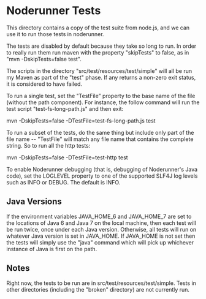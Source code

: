 # Noderunner Tests

This directory contains a copy of the test suite from node.js, and we can use it to run those tests in
noderunner.

The tests are disabled by default because they take so long to run. In order to really run them run maven
with the property "skipTests" to false, as in "mvn -DskipTests=false test".

The scripts in the directory "src/test/resources/test/simple" will all be run my Maven as part of the "test"
phase. If any returns a non-zero exit status, it is considered to have failed.

To run a single test, set the "TestFile" property to the base name of the file (without the path
component). For instance, the follow command will run the test script "test-fs-long-path.js" and then exit:

mvn -DskipTests=false -DTestFile=test-fs-long-path.js test

To run a subset of the tests, do the same thing but include only part of the file name -- "TestFile" will match
any file name that contains the complete string. So to run all the http tests:

mvn -DskipTests=false -DTestFile=test-http test

To enable Noderunner debugging (that is, debugging of Noderunner's Java code), set the LOGLEVEL
property to one of the supported SLF4J log levels such as INFO or DEBUG. The default is INFO.

## Java Versions

If the environment variables JAVA_HOME_6 and JAVA_HOME_7 are set to the locations of Java 6 and Java 7 on the
local machine, then each test will be run twice, once under each Java version. Otherwise, all tests will run
on whatever Java version is set in JAVA_HOME. If JAVA_HOME is not set then the tests will simply use the
"java" command which will pick up whichever instance of Java is first on the path.

## Notes

Right now, the tests to be run are in src/test/resources/test/simple. Tests in other directories (including
the "broken" directory) are not currently run.


